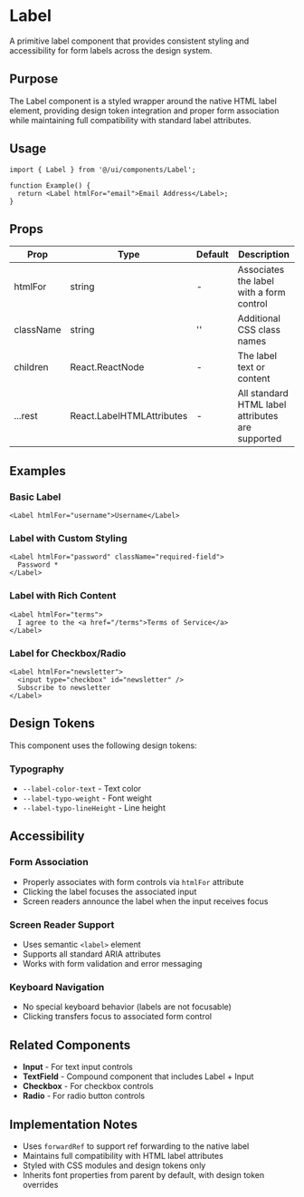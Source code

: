 # Label

A primitive label component that provides consistent styling and accessibility for form labels across the design system.

## Purpose

The Label component is a styled wrapper around the native HTML label element, providing design token integration and proper form association while maintaining full compatibility with standard label attributes.

## Usage

```tsx
import { Label } from '@/ui/components/Label';

function Example() {
  return <Label htmlFor="email">Email Address</Label>;
}
```

## Props

| Prop      | Type                                        | Default | Description                                      |
| --------- | ------------------------------------------- | ------- | ------------------------------------------------ |
| htmlFor   | string                                      | -       | Associates the label with a form control         |
| className | string                                      | ''      | Additional CSS class names                       |
| children  | React.ReactNode                             | -       | The label text or content                        |
| ...rest   | React.LabelHTMLAttributes<HTMLLabelElement> | -       | All standard HTML label attributes are supported |

## Examples

### Basic Label

```tsx
<Label htmlFor="username">Username</Label>
```

### Label with Custom Styling

```tsx
<Label htmlFor="password" className="required-field">
  Password *
</Label>
```

### Label with Rich Content

```tsx
<Label htmlFor="terms">
  I agree to the <a href="/terms">Terms of Service</a>
</Label>
```

### Label for Checkbox/Radio

```tsx
<Label htmlFor="newsletter">
  <input type="checkbox" id="newsletter" />
  Subscribe to newsletter
</Label>
```

## Design Tokens

This component uses the following design tokens:

### Typography

- `--label-color-text` - Text color
- `--label-typo-weight` - Font weight
- `--label-typo-lineHeight` - Line height

## Accessibility

### Form Association

- Properly associates with form controls via `htmlFor` attribute
- Clicking the label focuses the associated input
- Screen readers announce the label when the input receives focus

### Screen Reader Support

- Uses semantic `<label>` element
- Supports all standard ARIA attributes
- Works with form validation and error messaging

### Keyboard Navigation

- No special keyboard behavior (labels are not focusable)
- Clicking transfers focus to associated form control

## Related Components

- **Input** - For text input controls
- **TextField** - Compound component that includes Label + Input
- **Checkbox** - For checkbox controls
- **Radio** - For radio button controls

## Implementation Notes

- Uses `forwardRef` to support ref forwarding to the native label
- Maintains full compatibility with HTML label attributes
- Styled with CSS modules and design tokens only
- Inherits font properties from parent by default, with design token overrides
